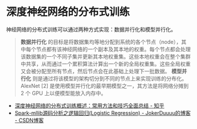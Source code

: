 # 深度神经网络的分布式训练


神经网络的分布式训练可以通过两种方式实现：数据并行化和模型并行化。

> **数据并行化** 的目标是将数据集均等地分配到系统的各个节点（node），其中每个节点都有该神经网络的一个副本及其本地的权重。每个节点都会处理该数据集的一个不同子集并更新其本地权重集。这些本地权重会在整个集群中共享，从而通过一个累积算法计算出一个新的全局权重集。这些全局权重又会被分配至所有节点，然后节点会在此基础上处理下一批数据。
> **模型并行化** 则是通过将该模型的架构切分到不同的节点上来实现训练的分布化。AlexNet [2] 是使用模型并行化的最早期模型之一，其方法是将网络分摊到 2 个 GPU 上以便模型能放入内存中。

- [深度神经网络的分布式训练概述：常用方法和技巧全面总结 - 知乎](https://zhuanlan.zhihu.com/p/48590894?hmsr=toutiao.io&utm_medium=toutiao.io&utm_source=toutiao.io)
- [Spark-mllib源码分析之逻辑回归(Logistic Regression) - JokerDuuuu的博客 - CSDN博客](https://blog.csdn.net/u011724402/article/details/79089257)
